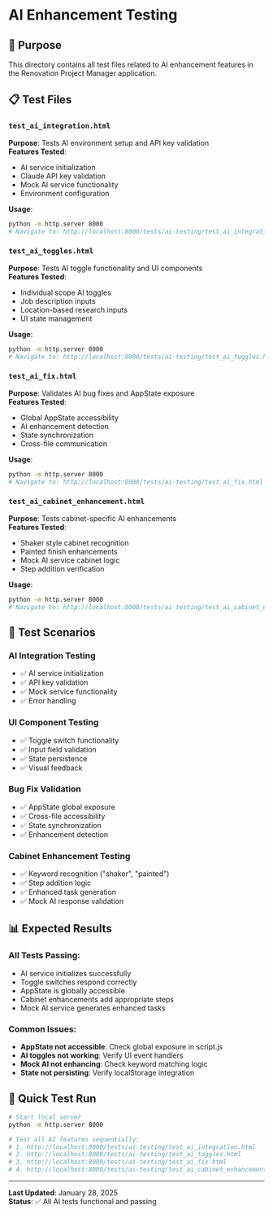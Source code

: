 # AI Enhancement Testing

## 🤖 **Purpose**
This directory contains all test files related to AI enhancement features in the Renovation Project Manager application.

## 📋 **Test Files**

### **`test_ai_integration.html`**
**Purpose**: Tests AI environment setup and API key validation  
**Features Tested**:
- AI service initialization
- Claude API key validation
- Mock AI service functionality
- Environment configuration

**Usage**: 
```bash
python -m http.server 8000
# Navigate to: http://localhost:8000/tests/ai-testing/test_ai_integration.html
```

### **`test_ai_toggles.html`**
**Purpose**: Tests AI toggle functionality and UI components  
**Features Tested**:
- Individual scope AI toggles
- Job description inputs
- Location-based research inputs
- UI state management

**Usage**: 
```bash
python -m http.server 8000
# Navigate to: http://localhost:8000/tests/ai-testing/test_ai_toggles.html
```

### **`test_ai_fix.html`**
**Purpose**: Validates AI bug fixes and AppState exposure  
**Features Tested**:
- Global AppState accessibility
- AI enhancement detection
- State synchronization
- Cross-file communication

**Usage**: 
```bash
python -m http.server 8000
# Navigate to: http://localhost:8000/tests/ai-testing/test_ai_fix.html
```

### **`test_ai_cabinet_enhancement.html`**
**Purpose**: Tests cabinet-specific AI enhancements  
**Features Tested**:
- Shaker style cabinet recognition
- Painted finish enhancements
- Mock AI service cabinet logic
- Step addition verification

**Usage**: 
```bash
python -m http.server 8000
# Navigate to: http://localhost:8000/tests/ai-testing/test_ai_cabinet_enhancement.html
```

## 🔧 **Test Scenarios**

### **AI Integration Testing**
- ✅ AI service initialization
- ✅ API key validation
- ✅ Mock service functionality
- ✅ Error handling

### **UI Component Testing**
- ✅ Toggle switch functionality
- ✅ Input field validation
- ✅ State persistence
- ✅ Visual feedback

### **Bug Fix Validation**
- ✅ AppState global exposure
- ✅ Cross-file accessibility
- ✅ State synchronization
- ✅ Enhancement detection

### **Cabinet Enhancement Testing**
- ✅ Keyword recognition ("shaker", "painted")
- ✅ Step addition logic
- ✅ Enhanced task generation
- ✅ Mock AI response validation

## 📊 **Expected Results**

### **All Tests Passing**:
- AI service initializes successfully
- Toggle switches respond correctly
- AppState is globally accessible
- Cabinet enhancements add appropriate steps
- Mock AI service generates enhanced tasks

### **Common Issues**:
- **AppState not accessible**: Check global exposure in script.js
- **AI toggles not working**: Verify UI event handlers
- **Mock AI not enhancing**: Check keyword matching logic
- **State not persisting**: Verify localStorage integration

## 🚀 **Quick Test Run**
```bash
# Start local server
python -m http.server 8000

# Test all AI features sequentially:
# 1. http://localhost:8000/tests/ai-testing/test_ai_integration.html
# 2. http://localhost:8000/tests/ai-testing/test_ai_toggles.html  
# 3. http://localhost:8000/tests/ai-testing/test_ai_fix.html
# 4. http://localhost:8000/tests/ai-testing/test_ai_cabinet_enhancement.html
```

---

**Last Updated**: January 28, 2025  
**Status**: ✅ All AI tests functional and passing 